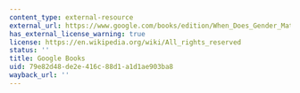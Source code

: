 ```yaml
---
content_type: external-resource
external_url: https://www.google.com/books/edition/When_Does_Gender_Matter/pbo8BAAAQBAJ?hl=en&gbpv=1
has_external_license_warning: true
license: https://en.wikipedia.org/wiki/All_rights_reserved
status: ''
title: Google Books
uid: 79e82d48-de2e-416c-88d1-a1d1ae903ba8
wayback_url: ''
---
```

